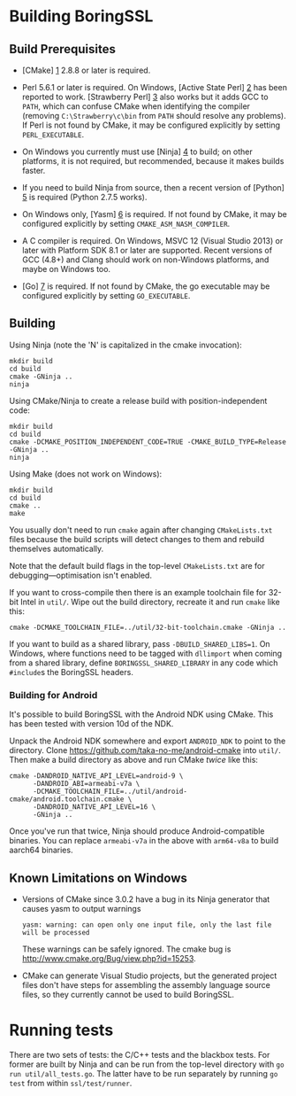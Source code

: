 # Building BoringSSL

## Build Prerequisites

  * [CMake] [1] 2.8.8 or later is required.

  * Perl 5.6.1 or later is required. On Windows, [Active State Perl] [2] has
    been reported to work. [Strawberry Perl] [3] also works but it adds GCC
    to `PATH`, which can confuse CMake when identifying the compiler (removing
    `C:\Strawberry\c\bin` from `PATH` should resolve any problems). If Perl is
    not found by CMake, it may be configured explicitly by setting
    `PERL_EXECUTABLE`.

  * On Windows you currently must use [Ninja] [4] to build; on other platforms,
    it is not required, but recommended, because it makes builds faster.

  * If you need to build Ninja from source, then a recent version of
    [Python] [5] is required (Python 2.7.5 works).

  * On Windows only, [Yasm] [6] is required. If not found by CMake, it may be
    configured explicitly by setting `CMAKE_ASM_NASM_COMPILER`.

  * A C compiler is required. On Windows, MSVC 12 (Visual Studio 2013)
    or later with Platform SDK 8.1 or later are supported. Recent versions of
    GCC (4.8+) and Clang should work on non-Windows platforms, and maybe on
    Windows too.

  * [Go] [7] is required. If not found by CMake, the go executable may be
    configured explicitly by setting `GO_EXECUTABLE`.

## Building

Using Ninja (note the 'N' is capitalized in the cmake invocation):

    mkdir build
    cd build
    cmake -GNinja ..
    ninja

Using CMake/Ninja to create a release build with position-independent code:

    mkdir build
    cd build
    cmake -DCMAKE_POSITION_INDEPENDENT_CODE=TRUE -CMAKE_BUILD_TYPE=Release -GNinja ..
    ninja

Using Make (does not work on Windows):

    mkdir build
    cd build
    cmake ..
    make

You usually don't need to run `cmake` again after changing `CMakeLists.txt`
files because the build scripts will detect changes to them and rebuild
themselves automatically.

Note that the default build flags in the top-level `CMakeLists.txt` are for
debugging—optimisation isn't enabled.

If you want to cross-compile then there is an example toolchain file for 32-bit
Intel in `util/`. Wipe out the build directory, recreate it and run `cmake` like
this:

    cmake -DCMAKE_TOOLCHAIN_FILE=../util/32-bit-toolchain.cmake -GNinja ..

If you want to build as a shared library, pass `-DBUILD_SHARED_LIBS=1`. On
Windows, where functions need to be tagged with `dllimport` when coming from a
shared library, define `BORINGSSL_SHARED_LIBRARY` in any code which `#include`s
the BoringSSL headers.

### Building for Android

It's possible to build BoringSSL with the Android NDK using CMake. This has
been tested with version 10d of the NDK.

Unpack the Android NDK somewhere and export `ANDROID_NDK` to point to the
directory. Clone https://github.com/taka-no-me/android-cmake into `util/`.  Then
make a build directory as above and run CMake *twice* like this:

    cmake -DANDROID_NATIVE_API_LEVEL=android-9 \
          -DANDROID_ABI=armeabi-v7a \
          -DCMAKE_TOOLCHAIN_FILE=../util/android-cmake/android.toolchain.cmake \
          -DANDROID_NATIVE_API_LEVEL=16 \
          -GNinja ..

Once you've run that twice, Ninja should produce Android-compatible binaries.
You can replace `armeabi-v7a` in the above with `arm64-v8a` to build aarch64
binaries.

## Known Limitations on Windows

  * Versions of CMake since 3.0.2 have a bug in its Ninja generator that causes
    yasm to output warnings

        yasm: warning: can open only one input file, only the last file will be processed

    These warnings can be safely ignored. The cmake bug is
    http://www.cmake.org/Bug/view.php?id=15253.

  * CMake can generate Visual Studio projects, but the generated project files
    don't have steps for assembling the assembly language source files, so they
    currently cannot be used to build BoringSSL.

# Running tests

There are two sets of tests: the C/C++ tests and the blackbox tests. For former
are built by Ninja and can be run from the top-level directory with `go run
util/all_tests.go`. The latter have to be run separately by running `go test`
from within `ssl/test/runner`.


 [1]: http://www.cmake.org/download/
 [2]: http://www.activestate.com/activeperl/
 [3]: http://strawberryperl.com/
 [4]: https://martine.github.io/ninja/
 [5]: https://www.python.org/downloads/
 [6]: http://yasm.tortall.net/
 [7]: https://golang.org/dl/
